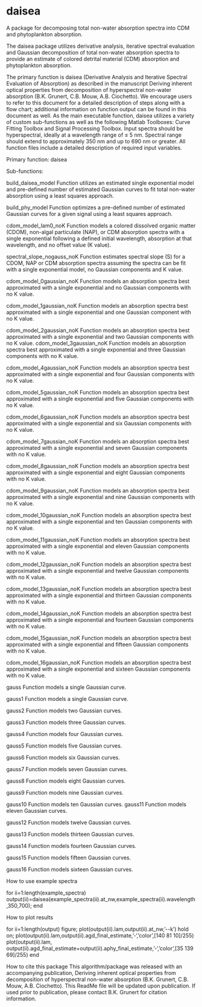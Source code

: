 # daisea
A package for decomposing total non-water absorption spectra into CDM and phytoplankton absorption.

The daisea package utilizes derivative analysis, iterative spectral evaluation and Gaussian decomposition of total non-water absorption spectra to provide an estimate of colored detrital material (CDM) absorption and phytoplankton absorption.

The primary function is daisea (Derivative Analysis and Iterative Spectral Evaluation of Absorption) as described in the manuscript Deriving inherent optical properties from decomposition of hyperspectral non-water absorption (B.K. Grunert, C.B. Mouw, A.B. Ciochetto). We encourage users to refer to this document for a detailed description of steps along with a flow chart; additional information on function output can be found in this document as well.  As the main executable function, daisea utilizes a variety of custom sub-functions as well as the following Matlab Toolboxes: Curve Fitting Toolbox and Signal Processing Toolbox. Input spectra should be hyperspectral, ideally at a wavelength range of ≤ 5 nm. Spectral range should extend to approximately 350 nm and up to 690 nm or greater. All function files include a detailed description of required input variables.

Primary function:
daisea

Sub-functions:

build_daisea_model
Function utilizes an estimated single exponential model and pre-defined number of estimated Gaussian curves to fit total non-water absorption using a least squares approach.

build_phy_model
Function optimizes a pre-defined number of estimated Gaussian curves for a given signal using a least squares approach.

cdom_model_lam0_noK
Function models a colored dissolved organic matter (CDOM), non-algal particulate (NAP), or CDM absorption spectra with a single exponential following a defined initial wavelength, absorption at that wavelength, and no offset value (K value).

spectral_slope_nogauss_noK
Function estimates spectral slope (S) for a CDOM, NAP or CDM absorption spectra assuming the spectra can be fit with a single exponential model, no Gaussian components and K value.

cdom_model_0gaussian_noK
Function models an absorption spectra best approximated with a single exponential and no Gaussian components with no K value.

cdom_model_1gaussian_noK
Function models an absorption spectra best approximated with a single exponential and one Gaussian component with no K value.

cdom_model_2gaussian_noK
Function models an absorption spectra best approximated with a single exponential and two Gaussian components with no K value.
cdom_model_3gaussian_noK
Function models an absorption spectra best approximated with a single exponential and three Gaussian components with no K value.

cdom_model_4gaussian_noK
Function models an absorption spectra best approximated with a single exponential and four Gaussian components with no K value.

cdom_model_5gaussian_noK
Function models an absorption spectra best approximated with a single exponential and five Gaussian components with no K value.

cdom_model_6gaussian_noK
Function models an absorption spectra best approximated with a single exponential and six Gaussian components with no K value.

cdom_model_7gaussian_noK
Function models an absorption spectra best approximated with a single exponential and seven Gaussian components with no K value.

cdom_model_8gaussian_noK
Function models an absorption spectra best approximated with a single exponential and eight Gaussian components with no K value.

cdom_model_9gaussian_noK
Function models an absorption spectra best approximated with a single exponential and nine Gaussian components with no K value.

cdom_model_10gaussian_noK
Function models an absorption spectra best approximated with a single exponential and ten Gaussian components with no K value.

cdom_model_11gaussian_noK
Function models an absorption spectra best approximated with a single exponential and eleven Gaussian components with no K value.

cdom_model_12gaussian_noK
Function models an absorption spectra best approximated with a single exponential and twelve Gaussian components with no K value.

cdom_model_13gaussian_noK
Function models an absorption spectra best approximated with a single exponential and thirteen Gaussian components with no K value.

cdom_model_14gaussian_noK
Function models an absorption spectra best approximated with a single exponential and fourteen Gaussian components with no K value.

cdom_model_15gaussian_noK
Function models an absorption spectra best approximated with a single exponential and fifteen Gaussian components with no K value.

cdom_model_16gaussian_noK
Function models an absorption spectra best approximated with a single exponential and sixteen Gaussian components with no K value.

gauss
Function models a single Gaussian curve.

gauss1
Function models a single Gaussian curve.

gauss2
Function models two Gaussian curves.

gauss3
Function models three Gaussian curves.

gauss4
Function models four Gaussian curves.

gauss5
Function models five Gaussian curves.

gauss6
Function models six Gaussian curves.

gauss7
Function models seven Gaussian curves.

gauss8
Function models eight Gaussian curves.

gauss9
Function models nine Gaussian curves.

gauss10
Function models ten Gaussian curves.
gauss11
Function models eleven Gaussian curves.

gauss12
Function models twelve Gaussian curves.

gauss13
Function models thirteen Gaussian curves.

gauss14
Function models fourteen Gaussian curves.

gauss15
Function models fifteen Gaussian curves.

gauss16
Function models sixteen Gaussian curves.

How to use example spectra

for ii=1:length(example_spectra)
	output(ii)=daisea(example_spectra(ii).at_nw,example_spectra(ii).wavelength,350,700);
end

How to plot results

for ii=1:length(output)
figure;
plot(output(ii).lam,output(ii).at_nw,’--k’)
hold on;
plot(output(ii).lam,output(ii).agd_final_estimate,’-‘,’color’,[140 81 10]/255)
plot(output(ii).lam, output(ii).agd_final_estimate+output(ii).aphy_final_estimate,’-‘,’color’,[35 139 69]/255)
end

How to cite this package
This algorithm/package was released with an accompanying publication, Deriving inherent optical properties from decomposition of hyperspectral non-water absorption (B.K. Grunert, C.B. Mouw, A.B. Ciochetto). This ReadMe file will be updated upon publication. If used prior to publication, please contact B.K. Grunert for citation information.
